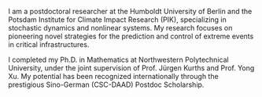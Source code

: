 I am a postdoctoral researcher at the Humboldt University of Berlin and the Potsdam Institute for Climate Impact Research (PIK), specializing in stochastic dynamics and nonlinear systems. My research focuses on pioneering novel strategies for the prediction and control of extreme events in critical infrastructures.

I completed my Ph.D. in Mathematics at Northwestern Polytechnical University, under the joint supervision of Prof. Jürgen Kurths and Prof. Yong Xu. My potential has been recognized internationally through the prestigious Sino-German (CSC-DAAD) Postdoc Scholarship.
